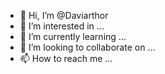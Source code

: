 - 👋 Hi, I’m @Daviarthor
- 👀 I’m interested in ...
- 🌱 I’m currently learning ...
- 💞️ I’m looking to collaborate on ...
- 📫 How to reach me ...

<!---
Daviarthor/Daviarthor is a ✨ special ✨ repository because its `README.md` (this file) appears on your GitHub profile.
You can click the Preview link to take a look at your changes.
--->

